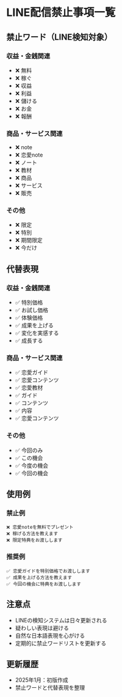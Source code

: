 # LINE配信禁止事項一覧

## 禁止ワード（LINE検知対象）

### 収益・金銭関連
- ❌ 無料
- ❌ 稼ぐ
- ❌ 収益
- ❌ 利益
- ❌ 儲ける
- ❌ お金
- ❌ 報酬

### 商品・サービス関連
- ❌ note
- ❌ 恋愛note
- ❌ ノート
- ❌ 教材
- ❌ 商品
- ❌ サービス
- ❌ 販売

### その他
- ❌ 限定
- ❌ 特別
- ❌ 期間限定
- ❌ 今だけ

## 代替表現

### 収益・金銭関連
- ✅ 特別価格
- ✅ お試し価格
- ✅ 体験価格
- ✅ 成果を上げる
- ✅ 変化を実感する
- ✅ 成長する

### 商品・サービス関連
- ✅ 恋愛ガイド
- ✅ 恋愛コンテンツ
- ✅ 恋愛教材
- ✅ ガイド
- ✅ コンテンツ
- ✅ 内容
- ✅ 恋愛コンテンツ

### その他
- ✅ 今回のみ
- ✅ この機会
- ✅ 今度の機会
- ✅ 今回の機会

## 使用例

### 禁止例
```
❌ 恋愛noteを無料でプレゼント
❌ 稼げる方法を教えます
❌ 限定特典をお渡しします
```

### 推奨例
```
✅ 恋愛ガイドを特別価格でお渡しします
✅ 成果を上げる方法を教えます
✅ 今回の機会に特典をお渡しします
```

## 注意点

- LINEの検知システムは日々更新される
- 疑わしい表現は避ける
- 自然な日本語表現を心がける
- 定期的に禁止ワードリストを更新する

## 更新履歴

- 2025年1月：初版作成
- 禁止ワードと代替表現を整理

